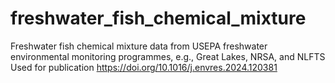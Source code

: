 # freshwater_fish_chemical_mixture
Freshwater fish chemical mixture data from USEPA freshwater environmental monitoring programmes, e.g., Great Lakes, NRSA, and NLFTS
Used for publication https://doi.org/10.1016/j.envres.2024.120381
